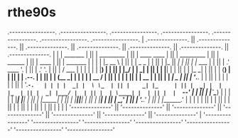 # rthe90s


 .----------------.  .----------------.  .----------------.  .----------------.  .----------------.  .----------------.  .----------------. 
| .--------------. || .--------------. || .--------------. || .--------------. || .--------------. || .--------------. || .--------------. |
| |  _______     | || |  _________   | || |  ____  ____  | || |  _________   | || |    ______    | || |     ____     | || |    _______   | |
| | |_   __ \    | || | |  _   _  |  | || | |_   ||   _| | || | |_   ___  |  | || |  .' ____ '.  | || |   .'    '.   | || |   /  ___  |  | |
| |   | |__) |   | || | |_/ | | \_|  | || |   | |__| |   | || |   | |_  \_|  | || |  | (____) |  | || |  |  .--.  |  | || |  |  (__ \_|  | |
| |   |  __ /    | || |     | |      | || |   |  __  |   | || |   |  _|  _   | || |  '_.____. |  | || |  | |    | |  | || |   '.___`-.   | |
| |  _| |  \ \_  | || |    _| |_     | || |  _| |  | |_  | || |  _| |___/ |  | || |  | \____| |  | || |  |  `--'  |  | || |  |`\____) |  | |
| | |____| |___| | || |   |_____|    | || | |____||____| | || | |_________|  | || |   \______,'  | || |   '.____.'   | || |  |_______.'  | |
| |              | || |              | || |              | || |              | || |              | || |              | || |              | |
| '--------------' || '--------------' || '--------------' || '--------------' || '--------------' || '--------------' || '--------------' |
 '----------------'  '----------------'  '----------------'  '----------------'  '----------------'  '----------------'  '----------------' 

